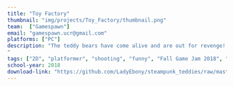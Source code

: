 ```yaml
---
title: "Toy Factory"
thumbnail: "img/projects/Toy_Factory/thumbnail.png"
team:  ["Gamespawn"]
email: "gamespawn.ucr@gmail.com"
platforms: ["PC"]
description: "The teddy bears have come alive and are out for revenge! Shoot your way through a toy factory overrun by cuddly stuffed animals equipped with AK47's!
"
tags: ["2D", "platformer", "shooting", "funny", "Fall Game Jam 2018", "completed"]
school-year: 2018
download-link: "https://github.com/LadyEbony/steampunk_teddies/raw/master/Build.zip"
---
```

